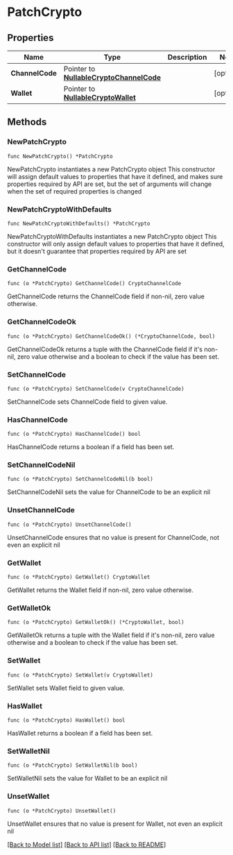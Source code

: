 # PatchCrypto

## Properties

Name | Type | Description | Notes
------------ | ------------- | ------------- | -------------
**ChannelCode** | Pointer to [**NullableCryptoChannelCode**](CryptoChannelCode.md) |  | [optional] 
**Wallet** | Pointer to [**NullableCryptoWallet**](CryptoWallet.md) |  | [optional] 

## Methods

### NewPatchCrypto

`func NewPatchCrypto() *PatchCrypto`

NewPatchCrypto instantiates a new PatchCrypto object
This constructor will assign default values to properties that have it defined,
and makes sure properties required by API are set, but the set of arguments
will change when the set of required properties is changed

### NewPatchCryptoWithDefaults

`func NewPatchCryptoWithDefaults() *PatchCrypto`

NewPatchCryptoWithDefaults instantiates a new PatchCrypto object
This constructor will only assign default values to properties that have it defined,
but it doesn't guarantee that properties required by API are set

### GetChannelCode

`func (o *PatchCrypto) GetChannelCode() CryptoChannelCode`

GetChannelCode returns the ChannelCode field if non-nil, zero value otherwise.

### GetChannelCodeOk

`func (o *PatchCrypto) GetChannelCodeOk() (*CryptoChannelCode, bool)`

GetChannelCodeOk returns a tuple with the ChannelCode field if it's non-nil, zero value otherwise
and a boolean to check if the value has been set.

### SetChannelCode

`func (o *PatchCrypto) SetChannelCode(v CryptoChannelCode)`

SetChannelCode sets ChannelCode field to given value.

### HasChannelCode

`func (o *PatchCrypto) HasChannelCode() bool`

HasChannelCode returns a boolean if a field has been set.

### SetChannelCodeNil

`func (o *PatchCrypto) SetChannelCodeNil(b bool)`

 SetChannelCodeNil sets the value for ChannelCode to be an explicit nil

### UnsetChannelCode
`func (o *PatchCrypto) UnsetChannelCode()`

UnsetChannelCode ensures that no value is present for ChannelCode, not even an explicit nil
### GetWallet

`func (o *PatchCrypto) GetWallet() CryptoWallet`

GetWallet returns the Wallet field if non-nil, zero value otherwise.

### GetWalletOk

`func (o *PatchCrypto) GetWalletOk() (*CryptoWallet, bool)`

GetWalletOk returns a tuple with the Wallet field if it's non-nil, zero value otherwise
and a boolean to check if the value has been set.

### SetWallet

`func (o *PatchCrypto) SetWallet(v CryptoWallet)`

SetWallet sets Wallet field to given value.

### HasWallet

`func (o *PatchCrypto) HasWallet() bool`

HasWallet returns a boolean if a field has been set.

### SetWalletNil

`func (o *PatchCrypto) SetWalletNil(b bool)`

 SetWalletNil sets the value for Wallet to be an explicit nil

### UnsetWallet
`func (o *PatchCrypto) UnsetWallet()`

UnsetWallet ensures that no value is present for Wallet, not even an explicit nil

[[Back to Model list]](../README.md#documentation-for-models) [[Back to API list]](../README.md#documentation-for-api-endpoints) [[Back to README]](../README.md)


